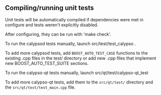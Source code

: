Compiling/running unit tests
------------------------------------

Unit tests will be automatically compiled if dependencies were met in configure
and tests weren't explicitly disabled.

After configuring, they can be run with 'make check'.

To run the calypsod tests manually, launch src/test/test_calypso .

To add more calypsod tests, add `BOOST_AUTO_TEST_CASE` functions to the existing
.cpp files in the test/ directory or add new .cpp files that
implement new BOOST_AUTO_TEST_SUITE sections.

To run the calypso-qt tests manually, launch src/qt/test/calypso-qt_test

To add more calypso-qt tests, add them to the `src/qt/test/` directory and
the `src/qt/test/test_main.cpp` file.
